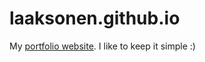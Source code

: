 # laaksonen.github.io
My <a href="http://laaksonen.io">portfolio website</a>. I like
to keep it simple :)
